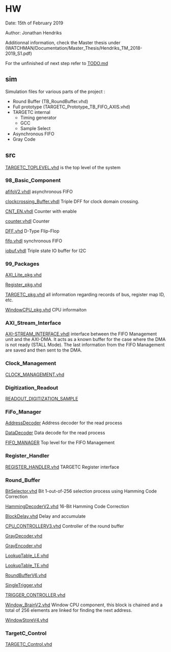 # HW
Date: 15th of February 2019

Author: Jonathan Hendriks

Additionnal information, check the Master thesis under (WATCHMAN/Documentation/Master_Thesis/Hendriks_TM_2018-2019_S1.pdf)

For the unfinished of next step refer to [TODO.md](TODO.md)

## sim
Simulation files for various parts of the project :
- 	Round Buffer (TB_RoundBuffer.vhd)
- 	Full prototype (TARGETC_Prototype_TB_FIFO_AXIS.vhd)
- 	TARGETC internal
	-	Timing generator
	-	GCC 
	-	Sample Select
-	Asynchronous FIFO
-	Gray Code
	
## src
[TARGETC_TOPLEVEL.vhd](src/TARGETC_TOPLEVEL.vhd) is the top level of the system
### 98_Basic_Component
[afifoV2.vhdl](src/98_Basic_Component/afifoV2.vhdl) asynchronous FIFO

[clockcrossing_Buffer.vhdl](src/98_Basic_Component/clockcrossing_Buffer.vhd) Triple DFF for clock domain crossing.

[CNT_EN.vhdl](src/98_Basic_Component/CNT_EN.vhdl) Counter with enable

[counter.vhdl](src/98_Basic_Component/counter.vhdl) Counter 

[DFF.vhd](src/98_Basic_Component/DFF.vhd) D-Type Flip-Flop

[fifo.vhdl](src/98_Basic_Component/fifo.vhdl) synchronous FIFO

[iobuf.vhdl](src/98_Basic_Component/iobuf.vhd) Triple state IO buffer for I2C

### 99_Packages
[AXI_Lite_pkg.vhd](src/99_Packages/AXI_Lite_pkg.vhd)

[Register_pkg.vhd](src/99_Packages/Register_pkg.vhd)

[TARGETC_pkg.vhd](src/99_Packages/TARGETC_pkg.vhd) all information regarding records of bus, register map ID,  etc.

[WindowCPU_pkg.vhd](src/99_Packages/WindowCPU_pkg.vhd) CPU informaiton

### AXI_Stream_Interface
[AXI-STREAM_INTERFACE.vhdl](src/AXI_Stream_Interface/AXI-STREAM_INTERFACE.vhdl) interface between the FIFO Management unit and the AXI-DMA. It acts as a known buffer for the case where the DMA is not ready (STALL Mode). The last information from the FIFO Management are saved and then sent to the DMA.

### Clock_Management
[CLOCK_MANAGEMENT.vhd](src/Clock_Management/CLOCK_MANAGEMENT.vhd)

### Digitization_Readout
[READOUT_DIGITIZATION_SAMPLE](src/Digitization_Readout/READOUT_DIGITIZATION_SAMPLE.vhd)

### FiFo_Manager
[AddressDecoder](src/FiFo_Manager/AddressDecoder.vhdl) Address decoder for the read process 

[DataDecoder](src/FiFo_Manager/DataDecoder.vhdl) Data decode for the read process

[FIFO_MANAGER](src/FiFo_Manager/FIFO_MANAGER.vhdl) Top level for the FIFO Management

### Register_Handler
[REGISTER_HANDLER.vhd](src/Register_Handler/REGISTER_HANDLER.vhd) TARGETC Register interface

### Round_Buffer
[BitSelector.vhd](src/Round_Buffer/BitSelector.vhd) Bit 1-out-of-256 selection process using Hamming Code Correction 

[HammingDecoderV2.vhd](src/Round_Buffer/HammingDecoderV2.vhd) 16-Bit Hamming Code Correction

[BlockDelay.vhd](src/Round_Buffer/BlockDelay.vhd) Delay and accumulate

[CPU_CONTROLLERV3.vhd](src/Round_Buffer/CPU_CONTROLLERV3.vhd) Controller of the round buffer

[GrayDecoder.vhd](src/Round_Buffer/GrayDecoder.vhd)

[GrayEncoder.vhd](src/Round_Buffer/GrayEncoder.vhd)

[LookupTable_LE.vhd](src/Round_Buffer/LookupTable_LE.vhd)

[LookupTable_TE.vhd](src/Round_Buffer/LookupTable_TE.vhd)

[RoundBufferV6.vhd](src/Round_Buffer/RoundBufferV6.vhd)

[SingleTrigger.vhd](src/Round_Buffer/SingleTrigger.vhd)

[TRIGGER_CONTROLLER.vhd](src/Round_Buffer/TRIGGER_CONTROLLER.vhd)

[Window_BrainV2.vhd](src/Round_Buffer/Window_BrainV2.vhd) Window CPU component, this block is chained and a total of 256 elements are linked for finding the next address.

[WindowStoreV4.vhd](src/Round_Buffer/WindowStoreV4.vhd)

### TargetC_Control
[TARGETC_Control.vhd](src/TargetC_Control/TARGETC_Control.vhd)

